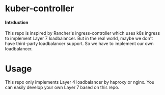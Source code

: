 # kuber-controller

#### Intrduction

This repo is inspired by Rancher's ingress-controller which uses k8s ingress to implement Layer 7 loadbalancer. But in the real world, maybe we don't have third-party loadbalancer support. So we have to implement our own loadbalancer.



# Usage

This repo only implements Layer 4 loadbalancer by haproxy or nginx. You can easily develop your own Layer 7 based on this repo.

